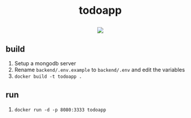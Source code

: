 <h1 align="center">
  <p align="center">todoapp</p>
</h1>
<p align="center">
  <a href="https://github.com/ivanchCinq/react-todo/actions"><img src="https://github.com/ivanchCinq/react-todo/workflows/CI/badge.svg"/></a>
</p>

## build
1. Setup a mongodb server
2. Rename `backend/.env.example` to `backend/.env` and edit the variables
3. `docker build -t todoapp .`

## run
1. `docker run -d -p 8080:3333 todoapp`